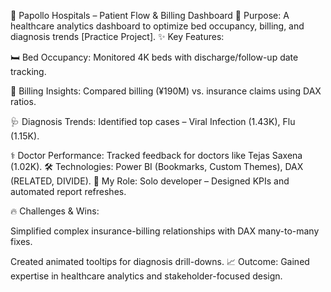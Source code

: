 🏥  Papollo Hospitals – Patient Flow & Billing Dashboard
🎯 Purpose: A healthcare analytics dashboard to optimize bed occupancy, billing, and diagnosis trends [Practice Project].
✨ Key Features:

🛏️ Bed Occupancy: Monitored 4K beds with discharge/follow-up date tracking.

💸 Billing Insights: Compared billing (¥190M) vs. insurance claims using DAX ratios.

🩺 Diagnosis Trends: Identified top cases – Viral Infection (1.43K), Flu (1.15K).

⚕️ Doctor Performance: Tracked feedback for doctors like Tejas Saxena (1.02K).
🛠️ Technologies: Power BI (Bookmarks, Custom Themes), DAX (RELATED, DIVIDE).
🌟 My Role: Solo developer – Designed KPIs and automated report refreshes.

🔥 Challenges & Wins:

Simplified complex insurance-billing relationships with DAX many-to-many fixes.

Created animated tooltips for diagnosis drill-downs.
📈 Outcome: Gained expertise in healthcare analytics and stakeholder-focused design.
